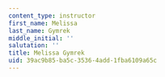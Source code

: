 ```yaml
---
content_type: instructor
first_name: Melissa
last_name: Gymrek
middle_initial: ''
salutation: ''
title: Melissa Gymrek
uid: 39ac9b85-ba5c-3536-4add-1fba6109a65c
---
```


